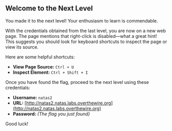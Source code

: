 ## Welcome to the Next Level

You made it to the next level! Your enthusiasm to learn is commendable.

With the credentials obtained from the last level, you are now on a new web page. The page mentions that right-click is disabled—what a great hint! This suggests you should look for keyboard shortcuts to inspect the page or view its source.

Here are some helpful shortcuts:
- **View Page Source:** `Ctrl + U`
- **Inspect Element:** `Ctrl + Shift + I`

Once you have found the flag, proceed to the next level using these credentials:

- **Username:** `natas2`
- **URL:** [http://natas2.natas.labs.overthewire.org](http://natas2.natas.labs.overthewire.org)
- **Password:** *(The flag you just found)*

Good luck!